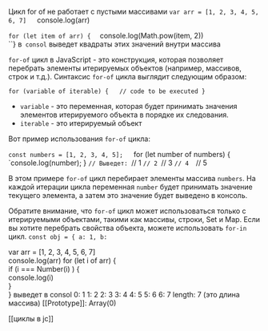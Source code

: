Цикл for of не работает с пустыми массивами
`var arr = [1, 2, 3, 4, 5, 6, 7]  
 `console.log(arr)  
  
`` for (let item of arr) {  
``     console.log(Math.pow(item, 2))  
 ``}
 в` consol` выведет квадраты этих значений внутри массива

  `for-of` цикл в JavaScript - это конструкция, которая позволяет перебрать элементы итерируемых объектов (например, массивов, строк и т.д.). Синтаксис `for-of` цикла выглядит следующим образом:


`for (variable of iterable) {   // code to be executed }`

-   `variable` - это переменная, которая будет принимать значения элементов итерируемого объекта в порядке их следования.
-   `iterable` - это итерируемый объект

Вот пример использования `for-of` цикла:

`const numbers = [1, 2, 3, 4, 5];  
`for (let number of numbers) {  
`console.log(number); } 
``// Выведет:
``// 1 
``// 2
``// 3
``// 4 
``// 5

В этом примере `for-of` цикл перебирает элементы массива `numbers`. На каждой итерации цикла переменная `number` будет принимать значение текущего элемента, а затем это значение будет выведено в консоль.

Обратите внимание, что `for-of` цикл может использоваться только с итерируемыми объектами, такими как массивы, строки, Set и Map. Если вы хотите перебрать свойства объекта, можете использовать `for-in` цикл.
`const obj = { a: 1, b:`

var arr = [1, 2, 3, 4, 5, 6, 7]  
console.log(arr)
for (let i of arr) {  
     if (i === Number(i) ) {  
         console.log(i)  
     }  
 }
 выведет в consol
0: 1
1: 2
2: 3
3: 4
4: 5
5: 6
6: 7
length: 7 (это длина массива)
[[Prototype]]: Array(0)
 

[[циклы в jc]]